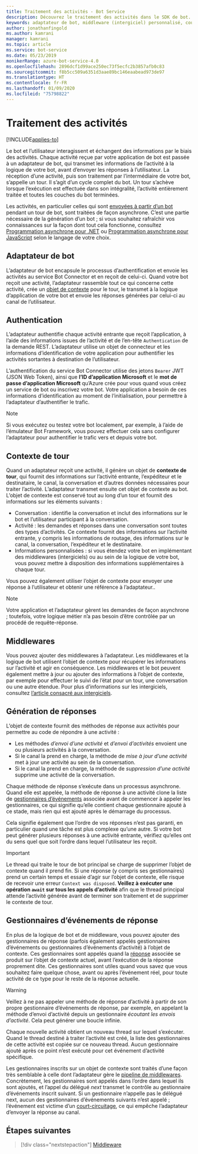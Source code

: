 ```yaml
---
title: Traitement des activités - Bot Service
description: Découvrez le traitement des activités dans le SDK de bot.
keywords: adaptateur de bot, middleware (intergiciel) personnalisé, court-circuit, repli, gestionnaires d’événements
author: jonathanfingold
ms.author: kamrani
manager: kamrani
ms.topic: article
ms.service: bot-service
ms.date: 05/23/2019
monikerRange: azure-bot-service-4.0
ms.openlocfilehash: 2896dcf1d99ace250ec73f5ecfc2b3857afb0c83
ms.sourcegitcommit: f8b5cc509a6351d3aae89bc146eaabead973de97
ms.translationtype: HT
ms.contentlocale: fr-FR
ms.lasthandoff: 01/09/2020
ms.locfileid: "75798822"
---
```

# <a name="activity-processing"></a>Traitement des activités

[!INCLUDE[applies-to](../includes/applies-to.md)]

Le bot et l’utilisateur interagissent et échangent des informations par le biais des activités. Chaque activité reçue par votre application de bot est passée à un adaptateur de bot, qui transmet les informations de l’activité à la logique de votre bot, avant d’envoyer les réponses à l’utilisateur. La réception d’une activité, puis son traitement par l’intermédiaire de votre bot, s’appelle un tour. Il s’agit d’un cycle complet du bot. Un tour s’achève lorsque l’exécution est effectuée dans son intégralité, l’activité entièrement traitée et toutes les couches du bot terminées.

Les activités, en particulier celles qui sont [envoyées à partir d’un bot](#generating-responses) pendant un tour de bot, sont traitées de façon asynchrone. C’est une partie nécessaire de la génération d’un bot ; si vous souhaitez rafraîchir vos connaissances sur la façon dont tout cela fonctionne, consultez [Programmation asynchrone pour .NET](https://docs.microsoft.com/dotnet/csharp/async) ou [Programmation asynchrone pour JavaScript](https://developer.mozilla.org/docs/Web/JavaScript/Reference/Statements/async_function) selon le langage de votre choix.

## <a name="the-bot-adapter"></a>Adaptateur de bot

L’adaptateur de bot encapsule le processus d’authentification et envoie les activités au service Bot Connector et en reçoit de celui-ci. Quand votre bot reçoit une activité, l’adaptateur rassemble tout ce qui concerne cette activité, crée un [objet de contexte](#turn-context) pour le tour, le transmet à la logique d’application de votre bot et envoie les réponses générées par celui-ci au canal de l’utilisateur.

## <a name="authentication"></a>Authentication

L’adaptateur authentifie chaque activité entrante que reçoit l’application, à l’aide des informations issues de l’activité et de l’en-tête `Authentication` de la demande REST. L’adaptateur utilise un objet de connecteur et les informations d’identification de votre application pour authentifier les activités sortantes à destination de l’utilisateur.

L’authentification du service Bot Connector utilise des jetons `Bearer` JWT (JSON Web Token), ainsi que **l’ID d’application Microsoft** et le **mot de passe d’application Microsoft** qu’Azure crée pour vous quand vous créez un service de bot ou inscrivez votre bot. Votre application a besoin de ces informations d’identification au moment de l’initialisation, pour permettre à l’adaptateur d’authentifier le trafic.

> [!NOTE]
> Si vous exécutez ou testez votre bot localement, par exemple, à l’aide de l’émulateur Bot Framework, vous pouvez effectuer cela sans configurer l’adaptateur pour authentifier le trafic vers et depuis votre bot.

## <a name="turn-context"></a>Contexte de tour

Quand un adaptateur reçoit une activité, il génère un objet de **contexte de tour**, qui fournit des informations sur l’activité entrante, l’expéditeur et le destinataire, le canal, la conversation et d’autres données nécessaires pour traiter l’activité. L’adaptateur transmet ensuite cet objet de contexte au bot. L’objet de contexte est conservé tout au long d’un tour et fournit des informations sur les éléments suivants :

* Conversation : identifie la conversation et inclut des informations sur le bot et l’utilisateur participant à la conversation.
* Activité : les demandes et réponses dans une conversation sont toutes des types d’activités. Ce contexte fournit des informations sur l’activité entrante, y compris les informations de routage, des informations sur le canal, la conversation, l’expéditeur et le destinataire.
* Informations personnalisées : si vous étendez votre bot en implémentant des middlewares (intergiciels) ou au sein de la logique de votre bot, vous pouvez mettre à disposition des informations supplémentaires à chaque tour.

Vous pouvez également utiliser l’objet de contexte pour envoyer une réponse à l’utilisateur et obtenir une référence à l’adaptateur.<!-- to create a new conversation or continue an existing one-->.

> [!NOTE]
> Votre application et l’adaptateur gèrent les demandes de façon asynchrone ; toutefois, votre logique métier n’a pas besoin d’être contrôlée par un procédé de requête-réponse.

## <a name="middleware"></a>Middlewares

Vous pouvez ajouter des middlewares à l’adaptateur. Les middlewares et la logique de bot utilisent l’objet de contexte pour récupérer les informations sur l’activité et agir en conséquence. Les middlewares et le bot peuvent également mettre à jour ou ajouter des informations à l’objet de contexte, par exemple pour effectuer le suivi de l’état pour un tour, une conversation ou une autre étendue. Pour plus d’informations sur les intergiciels, consultez [l’article consacré aux intergiciels](~/v4sdk/bot-builder-concept-middleware.md).

## <a name="generating-responses"></a>Génération de réponses

L’objet de contexte fournit des méthodes de réponse aux activités pour permettre au code de répondre à une activité :

* Les méthodes _d’envoi d’une activité_ et _d’envoi d’activités_ envoient une ou plusieurs activités à la conversation.
* Si le canal la prend en charge, la méthode de _mise à jour d’une activité_ met à jour une activité au sein de la conversation.
* Si le canal la prend en charge, la méthode de _suppression d’une activité_ supprime une activité de la conversation.

Chaque méthode de réponse s’exécute dans un processus asynchrone. Quand elle est appelée, la méthode de réponse à une activité clone la liste de [gestionnaires d’événements](#response-event-handlers) associée avant de commencer à appeler les gestionnaires, ce qui signifie qu’elle contient chaque gestionnaire ajouté à ce stade, mais rien qui est ajouté après le démarrage du processus.

Cela signifie également que l’ordre de vos réponses n’est pas garanti, en particulier quand une tâche est plus complexe qu’une autre. Si votre bot peut générer plusieurs réponses à une activité entrante, vérifiez qu’elles ont du sens quel que soit l’ordre dans lequel l’utilisateur les reçoit.

> [!IMPORTANT]
> Le thread qui traite le tour de bot principal se charge de supprimer l’objet de contexte quand il prend fin. Si une réponse (y compris ses gestionnaires) prend un certain temps et essaie d’agir sur l’objet de contexte, elle risque de recevoir une erreur `Context was disposed`. **Veillez à exécuter une opération `await` sur tous les appels d’activité** afin que le thread principal attende l’activité générée avant de terminer son traitement et de supprimer le contexte de tour.

## <a name="response-event-handlers"></a>Gestionnaires d’événements de réponse

En plus de la logique de bot et de middleware, vous pouvez ajouter des gestionnaires de réponse (parfois également appelés gestionnaires d’événements ou gestionnaires d’événements d’activité) à l’objet de contexte. Ces gestionnaires sont appelés quand la [réponse](#generating-responses) associée se produit sur l’objet de contexte actuel, avant l’exécution de la réponse proprement dite. Ces gestionnaires sont utiles quand vous savez que vous souhaitez faire quelque chose, avant ou après l’événement réel, pour toute activité de ce type pour le reste de la réponse actuelle.

> [!WARNING]
> Veillez à ne pas appeler une méthode de réponse d’activité à partir de son propre gestionnaire d’événements de réponse, par exemple, en appelant la méthode d’envoi d’activité depuis un gestionnaire _écoutant les envois d’activité_. Cela peut générer une boucle infinie.

Chaque nouvelle activité obtient un nouveau thread sur lequel s’exécuter. Quand le thread destiné à traiter l’activité est créé, la liste des gestionnaires de cette activité est copiée sur ce nouveau thread. Aucun gestionnaire ajouté après ce point n’est exécuté pour cet événement d’activité spécifique.

Les gestionnaires inscrits sur un objet de contexte sont traités d’une façon très semblable à celle dont l’adaptateur gère le [pipeline de middlewares](~/v4sdk/bot-builder-concept-middleware.md#the-bot-middleware-pipeline). Concrètement, les gestionnaires sont appelés dans l’ordre dans lequel ils sont ajoutés, et l’appel du délégué _next_ transmet le contrôle au gestionnaire d’événements inscrit suivant. Si un gestionnaire n’appelle pas le délégué next, aucun des gestionnaires d’événements suivants n’est appelé ; l’événement est victime d’un [court-circuitage](~/v4sdk/bot-builder-concept-middleware.md#short-circuiting), ce qui empêche l’adaptateur d’envoyer la réponse au canal.

## <a name="next-steps"></a>Étapes suivantes

> [!div class="nextstepaction"]
> [Middleware](~/v4sdk/bot-builder-concept-middleware.md)
